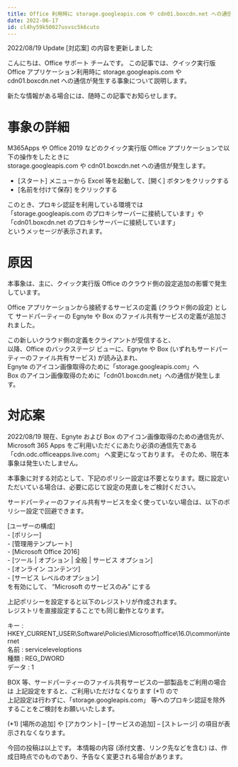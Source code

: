 ```yaml
---
title: Office 利用時に storage.googleapis.com や cdn01.boxcdn.net への通信が発生する
date: 2022-06-17
id: cl4hy59k50027usvsc5k6cuto
---
```

2022/08/19 Update
[対応案] の内容を更新しました


こんにちは、Office サポート チームです。
この記事では、クイック実行版 Office アプリケーション利用時に
storage.googleapis.com や cdn01.boxcdn.net への通信が発生する事象について説明します。

新たな情報がある場合には、随時この記事でお知らせします。  
  


# 事象の詳細
M365Apps や Office 2019 などのクイック実行版 Office アプリケーションで以下の操作をしたときに  
storage.googleapis.com や cdn01.boxcdn.net への通信が発生します。

- [スタート] メニューから Excel 等を起動して、[開く] ボタンをクリックする
- [名前を付けて保存] をクリックする

このとき、プロキシ認証を利用している環境では  
「storage.googleapis.com のプロキシサーバーに接続しています」や  
「cdn01.boxcdn.net のプロキシサーバーに接続しています」  
というメッセージが表示されます。  



# 原因
本事象は、主に、クイック実行版 Office のクラウド側の設定追加の影響で発生しています。  

Office アプリケーションから接続するサービスの定義 (クラウド側の設定) として
サードパーティーの Egnyte や Box のファイル共有サービスの定義が追加されました。  

この新しいクラウド側の定義をクライアントが受信すると、  
以降、Office のバックステージ ビューに、Egnyte や Box (いずれもサードパーティーのファイル共有サービス) が読み込まれ、  
Egnyte のアイコン画像取得のために「storage.googleapis.com」へ  
Box のアイコン画像取得のために「cdn01.boxcdn.net」への通信が発生します。



# 対応案

2022/08/19 現在、Egnyte および Box のアイコン画像取得のための通信先が、Microsoft 365 Apps をご利用いただくにあたり必須の通信先である 「cdn.odc.officeapps.live.com」 へ変更になっております。
そのため、現在本事象は発生いたしません。

本事象に対する対応として、下記のポリシー設定は不要となります。既に設定いただいている場合は、必要に応じて設定の見直しをご検討ください。


サードパーティーのファイル共有サービスを全く使っていない場合は、以下のポリシー設定で回避できます。

[ユーザーの構成]  
\- [ポリシー]  
\- [管理用テンプレート]  
\- [Microsoft Office 2016]  
\- [ツール | オプション | 全般 | サービス オプション]  
\- [オンライン コンテンツ]  
\- [サービス レベルのオプション]  
を有効にして、 “Microsoft のサービスのみ” にする  


上記ポリシーを設定すると以下のレジストリが作成されます。  
レジストリを直接設定することでも同じ動作となります。

キー : HKEY_CURRENT_USER\Software\Policies\Microsoft\office\16.0\common\internet  
名前 : serviceleveloptions  
種類 : REG_DWORD  
データ : 1


BOX 等、サードパーティーのファイル共有サービスの一部製品をご利用の場合は
上記設定をすると、ご利用いただけなくなります (*1) ので  
上記設定は行わずに、「storage.googleapis.com」 等へのプロキシ認証を除外することをご検討をお願いいたします。

(*1)
[場所の追加] や [アカウント] – [サービスの追加] – [ストレージ] の項目が表示されなくなります。


今回の投稿は以上です。
本情報の内容 (添付文書、リンク先などを含む) は、作成日時点でのものであり、予告なく変更される場合があります。


